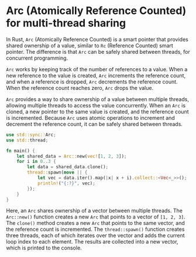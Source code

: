 # Arc (Atomically Reference Counted) for multi-thread sharing

In Rust, `Arc` (Atomically Reference Counted) is a smart pointer that provides shared ownership of a value, similar to `Rc` (Reference Counted) smart pointer. The difference is that `Arc` can be safely shared between threads, for concurrent programming.

`Arc` works by keeping track of the number of references to a value. When a new reference to the value is created, `Arc` increments the reference count, and when a reference is dropped, `Arc` decrements the reference count. When the reference count reaches zero, `Arc` drops the value.

`Arc` provides a way to share ownership of a value between multiple threads, allowing multiple threads to access the value concurrently. When an `Arc` is cloned, a new pointer to the same value is created, and the reference count is incremented. Because `Arc` uses atomic operations to increment and decrement the reference count, it can be safely shared between threads.

```rust
use std::sync::Arc;
use std::thread;

fn main() {
    let shared_data = Arc::new(vec![1, 2, 3]);
    for i in 0..3 {
        let data = shared_data.clone();
        thread::spawn(move || {
            let vec = data.iter().map(|x| x + i).collect::<Vec<_>>();
            println!("{:?}", vec);
        });
    }
}
```

Here, an `Arc` shares ownership of a vector between multiple threads. The `Arc::new()` function creates a new `Arc` that points to a vector of `[1, 2, 3]`. The `clone()` method creates a new `Arc` that points to the same vector, and the reference count is incremented. The `thread::spawn()` function creates three threads, each of which iterates over the vector and adds the current loop index to each element. The results are collected into a new vector, which is printed to the console.
